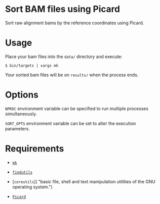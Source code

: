 Sort BAM files using Picard
===========================

Sort raw alignment bams by the reference coordinates using Picard.

# Usage

Place your bam files into the `data/` directory
and execute:

```
$ bin/targets | xargs mk
```

Your sorted bam files will be on `results/` when the process ends.

# Options

`NPROC` environment variable can be specified to run multiple processes simultaneously.

`SORT_OPTS` environment variable can be set to alter the execution parameters.

# Requirements

- [`mk`](http://doc.cat-v.org/bell_labs/mk/mk.pdf "A successor for `make`.")

- [`findutils`](https://www.gnu.org/software/findutils/ "Basic directory searching utilities of the GNU operating system.")

- [`coreutils`]( "basic file, shell and text manipulation utilities of the GNU operating system.")

- [`Picard`](https://broadinstitute.github.io/picard/ "Command line tools for manipulating HTS data and formats such as SAM/BAM/CRAM and VCF.")
